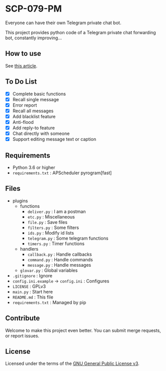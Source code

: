 # SCP-079-PM

Everyone can have their own Telegram private chat bot.

This project provides python code of a Telegram private chat forwarding bot, constantly improving...

## How to use

See [this article](https://scp-079.org/pm/).

## To Do List

- [x] Complete basic functions
- [x] Recall single message
- [x] Error report
- [x] Recall all messages
- [x] Add blacklist feature
- [x] Anti-flood
- [x] Add reply-to feature
- [x] Chat directly with someone
- [x] Support editing message text or caption

## Requirements

- Python 3.6 or higher
- `requirements.txt` : APScheduler pyrogram[fast]

## Files

- plugins
    - functions
        - `deliver.py` : I am a postman
        - `etc.py` : Miscellaneous
        - `file.py` : Save files
        - `filters.py` : Some filters
        - `ids.py` : Modify id lists
        - `telegram.py` : Some telegram functions
        - `timers.py` : Timer functions
    - handlers
        - `callback.py` : Handle callbacks
        - `command.py` : Handle commands
        - `message.py` : Handle messages
    - `glovar.py` : Global variables
- `.gitignore` : Ignore
- `config.ini.example` -> `config.ini` : Configures
- `LICENSE` : GPLv3
- `main.py` : Start here
- `README.md` : This file
- `requirements.txt` : Managed by pip

## Contribute

Welcome to make this project even better. You can submit merge requests, or report issues.

## License

Licensed under the terms of the [GNU General Public License v3](LICENSE).
